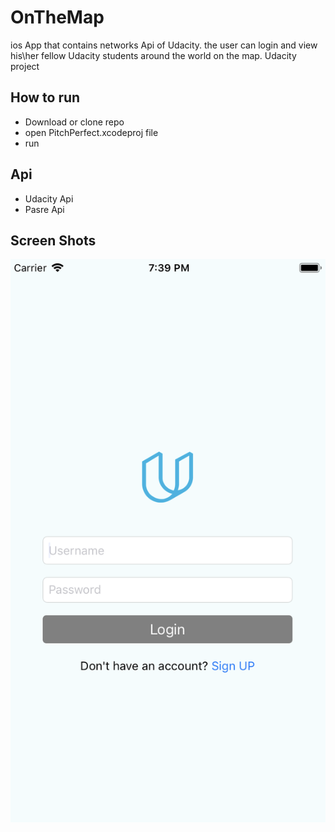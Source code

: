 # OnTheMap
ios App that contains networks Api of Udacity. the user can login and view his\her fellow Udacity students around the world on the map. Udacity project

## How to run
* Download or clone repo 
* open PitchPerfect.xcodeproj file
* run

## Api
* Udacity Api
* Pasre Api

## Screen Shots

![Screen Shot](screenshots/login.png)

